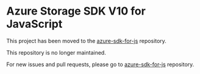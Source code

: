 # Azure Storage SDK V10 for JavaScript

This project has been moved to the [azure-sdk-for-js](https://github.com/Azure/azure-sdk-for-js) repository.

This repository is no longer maintained.

For new issues and pull requests, please go to [azure-sdk-for-js](https://github.com/Azure/azure-sdk-for-js) repository.